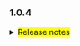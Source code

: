 <!--
 Licensed to the Apache Software Foundation (ASF) under one or more
 contributor license agreements.  See the NOTICE file distributed with
 this work for additional information regarding copyright ownership.
 The ASF licenses this file to You under the Apache License, Version 2.0
 (the "License"); you may not use this file except in compliance with
 the License.  You may obtain a copy of the License at

     http://www.apache.org/licenses/LICENSE-2.0

 Unless required by applicable law or agreed to in writing, software
 distributed under the License is distributed on an "AS IS" BASIS,
 WITHOUT WARRANTIES OR CONDITIONS OF ANY KIND, either express or implied.
 See the License for the specific language governing permissions and
 limitations under the License.
 -->

### 1.0.4

<details>	
  <summary><mark>Release notes</mark></summary>

  ### Seata-go 1.0.4	

Seata-go 1.0.4 发布。

Seata-go 是一款开源的分布式事务解决方案，提供高性能和简单易用的分布式事务服务。

此版本更新如下：

### feature：

- [[#477](https://github.com/seata/seata-go/pull/477)] 支持 undo log 的序列化及对应的 json 解析处理
- [[#463](https://github.com/seata/seata-go/pull/463)] 支持 XA 模式下的连接代理
- [[#463](https://github.com/seata/seata-go/pull/463)] 支持 XA 模式下的资源管理
- [[#462](https://github.com/seata/seata-go/pull/462)] 支持 XA 模式下的数据源管理
- [[#446](https://github.com/seata/seata-go/pull/446)] 项目中添加对 gorm 框架的支持
- [[#444](https://github.com/seata/seata-go/pull/444)] 项目中添加对 BZip 压缩算法的支持
- [[#433](https://github.com/seata/seata-go/pull/433)] 支持 XA 模式下的连接管理

### bugfix：

- [[#487](https://github.com/seata/seata-go/pull/487)] 修复 AT 执行时出现的问题
- [[#472](https://github.com/seata/seata-go/pull/472)] 修复全局事务中上下文丢失值问题
- [[#466](https://github.com/seata/seata-go/pull/466)] 修复一些格式规范问题
- [[#461](https://github.com/seata/seata-go/pull/461)] 修复 error_code_test 中变量未定义导致的 ci 失败问题
- [[#459](https://github.com/seata/seata-go/pull/459)] 修复 error 日志重复打印问题
- [[#452](https://github.com/seata/seata-go/pull/452)] 修复 id 自增长时 insert 报错问题

### optimize：	

- [[#481](https://github.com/seata/seata-go/pull/481)] 重构 AT 模式的 multiple update SQL 的执行逻辑
- [[#478](https://github.com/seata/seata-go/pull/478)] 重构 AT 模式的 select for update SQL 的执行逻辑
- [[#456](https://github.com/seata/seata-go/pull/456)] 重构 AT 模式的 insert on update SQL 的执行逻辑
- [[#453](https://github.com/seata/seata-go/pull/453)] 优化消息类型和事务异常规范
- [[#447](https://github.com/seata/seata-go/pull/447)] 优化数据源初始化流程
- [[#430](https://github.com/seata/seata-go/pull/430)] 优化 getty 的配置
- [[#436](https://github.com/seata/seata-go/pull/436)] 使用配置优化工程

### test:

- [[#445](https://github.com/seata/seata-go/pull/445)] 添加消息类型和事务异常规范的单元测试

### doc:

- [[#443](https://github.com/seata/seata-go/pull/443)] 重命名 change-log 为 1.0.3 版本
- [[#431](https://github.com/seata/seata-go/pull/431)] 添加版本 changes 日志文件内容



### contributors:

非常感谢以下 contributors 的代码贡献。若有无意遗漏，请报告。

- [luky116](https://github.com/luky116)
- [georgehao](https://github.com/georgehao)
- [lxfeng1997](https://github.com/lxfeng1997)
- [106umao](https://github.com/106umao)
- [wang1309](https://github.com/wang1309)
- [iSuperCoder](https://github.com/iSuperCoder)
- [Charlie17Li](https://github.com/Charlie17Li)
- [Code-Fight](https://github.com/Code-Fight)
- [Kirhaku](https://github.com/Kirhaku)
- [Vaderkai](https://github.com/VaderKai)
- [springrain](https://github.com/springrain)
- [Shaozhou Hu](https://github.com/raspberry-hu)
- [finkyky](https://github.com/Finkyky)

同时，我们收到了社区反馈的很多有价值的issue和建议，非常感谢大家。

</detail>

